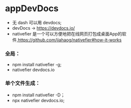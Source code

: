 # appDevDocs

- 无 dash 可以用 devdocs;
- devDocs ->  https://devdocs.io/ 
- nativefier 是一个可以方便地把在线网页打包成桌面App的软件,https://github.com/jiahaog/nativefier#how-it-works

### 全局：
- npm install nativefier -g;
- nativefier devdocs.io

### 单个文件生成：
- npm install nativefier -D；
- npx nativefier devdocs.io;
